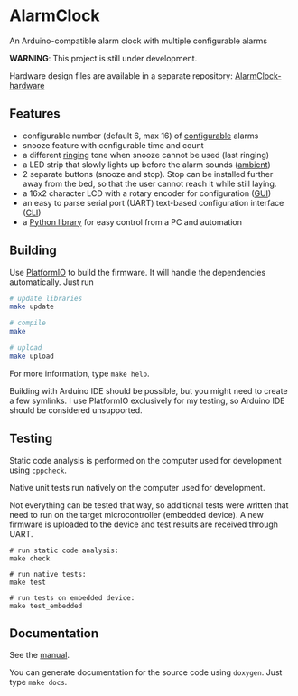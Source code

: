 # AlarmClock
An Arduino-compatible alarm clock with multiple configurable alarms

**WARNING**: This project is still under development.

Hardware design files are available in a separate repository:
[AlarmClock-hardware][AlarmClock-hardware]


## Features
- configurable number (default 6, max 16) of
  [configurable](./docs/manual.md#Alarms) alarms
- snooze feature with configurable time and count
- a different [ringing](./docs/manual.md#Ringing) tone when snooze cannot be
  used (last ringing)
- a LED strip that slowly lights up before the alarm sounds
  ([ambient](./docs/manual.md#Ambient-LED-strip))
- 2 separate buttons (snooze and stop). Stop can be installed further away
  from the bed, so that the user cannot reach it while still laying.
- a 16x2 character LCD with a rotary encoder for configuration
  ([GUI](./docs/manual.md#LCD))
- an easy to parse serial port (UART) text-based configuration interface
  ([CLI](./docs/manual.md#Serial-CLI))
- a [Python library][PyAlarmClock] for easy control from a PC and automation


## Building
Use [PlatformIO][PlatformIO] to build the firmware. It will handle the
dependencies automatically. Just run
```sh
# update libraries
make update

# compile
make

# upload
make upload
```

For more information, type `make help`.

Building with Arduino IDE should be possible, but you might need to create a
few symlinks. I use PlatformIO exclusively for my testing, so Arduino IDE
should be considered unsupported.


## Testing
Static code analysis is performed on the computer used for development using
`cppcheck`.

Native unit tests run natively on the computer used for development.

Not everything can be tested that way, so additional tests were written that
need to run on the target microcontroller (embedded device). A new firmware is
uploaded to the device and test results are received through UART.
```
# run static code analysis:
make check

# run native tests:
make test

# run tests on embedded device:
make test_embedded
```


## Documentation
See the [manual][manual].

You can generate documentation for the source code using `doxygen`.
Just type `make docs`.


[manual]: ./docs/manual.md
[PyAlarmClock]: https://github.com/ondras12345/PyAlarmClock
[AlarmClock-hardware]: https://github.com/ondras12345/AlarmClock-hardware
[PlatformIO]: https://platformio.org/
